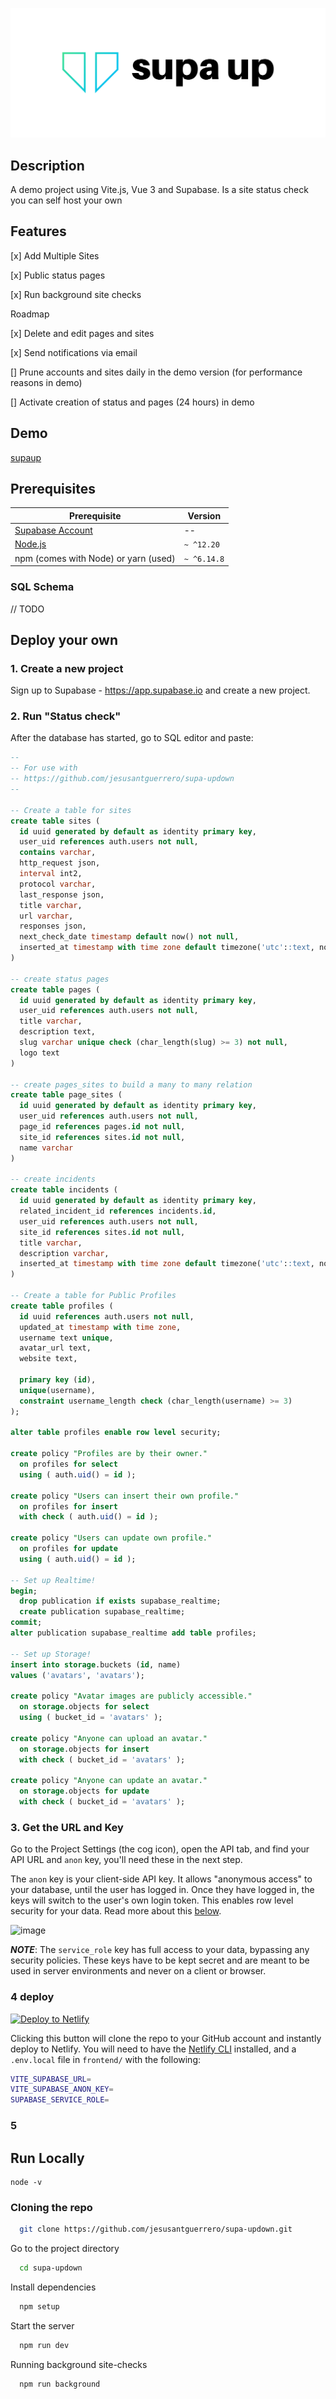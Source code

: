 ![supaup](/frontend/src/assets/cover.png)

## Description

A demo project using Vite.js, Vue 3 and Supabase. Is a site status check you can self host your own

## Features
[x] Add Multiple Sites

[x] Public status pages

[x] Run background site checks


Roadmap

[x] Delete and edit pages and sites

[x] Send notifications via email

[] Prune accounts and sites daily in the demo version (for performance reasons in demo)

[] Activate creation of status and pages (24 hours) in demo

## Demo
[supaup](https://supa-updown.web.app/status/1a8ac430-34b0-421d-8557-397babcd5c03)

## Prerequisites

| Prerequisite                                          | Version |
| ------------------------------------------------------| ------- |
| [Supabase Account](https://app.supabase.io/)                                           |    --   |
| [Node.js](http://nodejs.org)                          | `~ ^12.20`  |
| npm (comes with Node) or yarn (used)                  | `~ ^6.14.8`  |

### SQL Schema
// TODO

## Deploy your own

### 1. Create a new project
Sign up to Supabase - https://app.supabase.io and create a new project.

### 2. Run "Status check"
After the database has started, go to SQL editor and paste:

```sql
--
-- For use with
-- https://github.com/jesusantguerrero/supa-updown
--

-- Create a table for sites
create table sites (
  id uuid generated by default as identity primary key,
  user_uid references auth.users not null,
  contains varchar,
  http_request json,
  interval int2,
  protocol varchar,
  last_response json,
  title varchar,
  url varchar,
  responses json,
  next_check_date timestamp default now() not null,
  inserted_at timestamp with time zone default timezone('utc'::text, now()) not null
)

-- create status pages
create table pages (
  id uuid generated by default as identity primary key,
  user_uid references auth.users not null,
  title varchar,
  description text,
  slug varchar unique check (char_length(slug) >= 3) not null,
  logo text
)

-- create pages_sites to build a many to many relation
create table page_sites (
  id uuid generated by default as identity primary key,
  user_uid references auth.users not null,
  page_id references pages.id not null,
  site_id references sites.id not null,
  name varchar
)

-- create incidents 
create table incidents (
  id uuid generated by default as identity primary key,
  related_incident_id references incidents.id,
  user_uid references auth.users not null,
  site_id references sites.id not null,
  title varchar,
  description varchar,
  inserted_at timestamp with time zone default timezone('utc'::text, now()) not null
)

-- Create a table for Public Profiles
create table profiles (
  id uuid references auth.users not null,
  updated_at timestamp with time zone,
  username text unique,
  avatar_url text,
  website text,

  primary key (id),
  unique(username),
  constraint username_length check (char_length(username) >= 3)
);

alter table profiles enable row level security;

create policy "Profiles are by their owner."
  on profiles for select
  using ( auth.uid() = id );

create policy "Users can insert their own profile."
  on profiles for insert
  with check ( auth.uid() = id );

create policy "Users can update own profile."
  on profiles for update
  using ( auth.uid() = id );

-- Set up Realtime!
begin;
  drop publication if exists supabase_realtime;
  create publication supabase_realtime;
commit;
alter publication supabase_realtime add table profiles;

-- Set up Storage!
insert into storage.buckets (id, name)
values ('avatars', 'avatars');

create policy "Avatar images are publicly accessible."
  on storage.objects for select
  using ( bucket_id = 'avatars' );

create policy "Anyone can upload an avatar."
  on storage.objects for insert
  with check ( bucket_id = 'avatars' );

create policy "Anyone can update an avatar."
  on storage.objects for update
  with check ( bucket_id = 'avatars' );
```

### 3. Get the URL and Key

Go to the Project Settings (the cog icon), open the API tab, and find your API URL and `anon` key, you'll need these in the next step.

The `anon` key is your client-side API key. It allows "anonymous access" to your database, until the user has logged in. Once they have logged in, the keys will switch to the user's own login token. This enables row level security for your data. Read more about this [below](#postgres-row-level-security).

![image](https://user-images.githubusercontent.com/10214025/88916245-528c2680-d298-11ea-8a71-708f93e1ce4f.png)

**_NOTE_**: The `service_role` key has full access to your data, bypassing any security policies. These keys have to be kept secret and are meant to be used in server environments and never on a client or browser.

### 4 deploy 

[![Deploy to Netlify](https://www.netlify.com/img/deploy/button.svg)](https://app.netlify.com/start/deploy?repository=https://github.com/jesusantguerrero/supa-updown)

Clicking this button will clone the repo to your GitHub account and instantly deploy to Netlify. You will need to have the [Netlify CLI](https://cli.netlify.com/) installed, and a `.env.local` file in  `frontend/` with the following:

```bash
VITE_SUPABASE_URL=
VITE_SUPABASE_ANON_KEY=
SUPABASE_SERVICE_ROLE=
```

### 5 
## Run Locally

```shell
node -v
```

### Cloning the repo

```bash
  git clone https://github.com/jesusantguerrero/supa-updown.git
```

Go to the project directory

```bash
  cd supa-updown
```

Install dependencies

```bash
  npm setup
```

Start the server

```bash
  npm run dev
```

Running background site-checks

```bash
  npm run background
```

